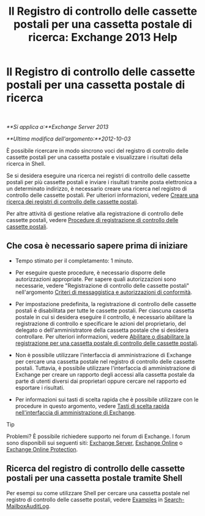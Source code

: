 ﻿---
title: 'Il Registro di controllo delle cassette postali per una cassetta postale di ricerca: Exchange 2013 Help'
TOCTitle: Il Registro di controllo delle cassette postali per una cassetta postale di ricerca
ms:assetid: 5b518a08-3b51-4ba3-bfbd-0e35cc5ff374
ms:mtpsurl: https://technet.microsoft.com/it-it/library/Ff461930(v=EXCHG.150)
ms:contentKeyID: 50480757
ms.date: 05/22/2018
mtps_version: v=EXCHG.150
ms.translationtype: MT
---

# Il Registro di controllo delle cassette postali per una cassetta postale di ricerca

 

_**Si applica a:**Exchange Server 2013_

_**Ultima modifica dell'argomento:**2012-10-03_

È possibile ricercare in modo sincrono voci del registro di controllo delle cassette postali per una cassetta postale e visualizzare i risultati della ricerca in Shell.

Se si desidera eseguire una ricerca nei registri di controllo delle cassette postali per più cassette postali e inviare i risultati tramite posta elettronica a un determinato indirizzo, è necessario creare una ricerca nel registro di controllo delle cassette postali. Per ulteriori informazioni, vedere [Creare una ricerca dei registri di controllo delle cassette postali](create-a-mailbox-audit-log-search-exchange-2013-help.md).

Per altre attività di gestione relative alla registrazione di controllo delle cassette postali, vedere [Procedure di registrazione di controllo delle cassette postali](mailbox-audit-logging-procedures-exchange-2013-help.md).

## Che cosa è necessario sapere prima di iniziare

  - Tempo stimato per il completamento: 1 minuto.

  - Per eseguire queste procedure, è necessario disporre delle autorizzazioni appropriate. Per sapere quali autorizzazioni sono necessarie, vedere "Registrazione di controllo delle cassette postali" nell'argomento [Criteri di messaggistica e autorizzazioni di conformità](messaging-policy-and-compliance-permissions-exchange-2013-help.md).

  - Per impostazione predefinita, la registrazione di controllo delle cassette postali è disabilitata per tutte le cassette postali. Per ciascuna cassetta postale in cui si desidera eseguire il controllo, è necessario abilitare la registrazione di controllo e specificare le azioni del proprietario, del delegato o dell'amministratore della cassetta postale che si desidera controllare. Per ulteriori informazioni, vedere [Abilitare o disabilitare la registrazione per una cassetta postale di controllo delle cassette postali](enable-or-disable-mailbox-audit-logging-for-a-mailbox-exchange-2013-help.md).

  - Non è possibile utilizzare l'interfaccia di amministrazione di Exchange per cercare una cassetta postale nel registro di controllo delle cassette postali. Tuttavia, è possibile utilizzare l'interfaccia di amministrazione di Exchange per creare un rapporto degli accessi alla cassetta postale da parte di utenti diversi dai proprietari oppure cercare nel rapporto ed esportare i risultati.

  - Per informazioni sui tasti di scelta rapida che è possibile utilizzare con le procedure in questo argomento, vedere [Tasti di scelta rapida nell'interfaccia di amministrazione di Exchange](keyboard-shortcuts-in-the-exchange-admin-center-exchange-online-protection-help.md).


> [!TIP]
> Problemi? È possibile richiedere supporto nei forum di Exchange. I forum sono disponibili sui seguenti siti: <A href="https://go.microsoft.com/fwlink/p/?linkid=60612">Exchange Server</A>, <A href="https://go.microsoft.com/fwlink/p/?linkid=267542">Exchange Online</A> o <A href="https://go.microsoft.com/fwlink/p/?linkid=285351">Exchange Online Protection</A>.



## Ricerca del registro di controllo delle cassette postali per una cassetta postale tramite Shell

Per esempi su come utilizzare Shell per cercare una cassetta postale nel registro di controllo delle cassette postali, vedere [Examples](https://technet.microsoft.com/it-it/ff522360\(exchg.150\)#examples) in [Search-MailboxAuditLog](https://technet.microsoft.com/it-it/library/ff522360\(v=exchg.150\)).


